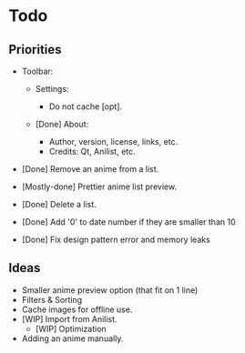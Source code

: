 # Todo

## Priorities

- Toolbar:
    - Settings:
        - Do not cache [opt].

    - [Done] About:
        - Author, version, license, links, etc.
        - Credits: Qt, Anilist, etc.

- [Done] Remove an anime from a list.
- [Mostly-done] Prettier anime list preview.
- [Done] Delete a list.
- [Done] Add '0' to date number if they are smaller than 10
- [Done] Fix design pattern error and memory leaks

## Ideas

- Smaller anime preview option (that fit on 1 line)
- Filters & Sorting
- Cache images for offline use.
- [WIP] Import from Anilist.
    - [WIP] Optimization
- Adding an anime manually.